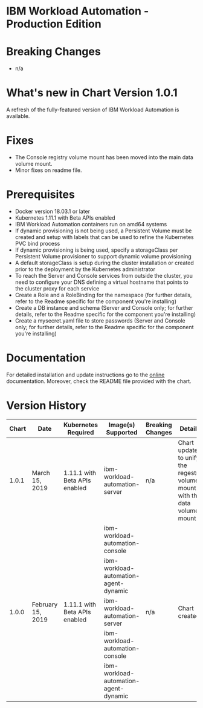 # IBM Workload Automation - Production Edition

# Breaking Changes
* n/a


# What's new in Chart Version 1.0.1

A refresh of the fully-featured version of IBM Workload Automation is available. 


# Fixes
* The Console registry volume mount has been moved into the main data volume mount.
* Minor fixes on readme file.


# Prerequisites
*  Docker version 18.03.1 or later
*  Kubernetes 1.11.1 with Beta APIs enabled
*  IBM Workload Automation containers run on amd64 systems
*  If dynamic provisioning is not being used, a Persistent Volume must be created and setup with labels that can be used to refine the Kubernetes PVC bind process
*  If dynamic provisioning is being used, specify a storageClass per Persistent Volume provisioner to support dynamic volume provisioning
*  A default storageClass is setup during the cluster installation or created prior to the deployment by the Kubernetes administrator
*  To reach the Server and Console services from outside the cluster, you need to configure your DNS defining a virtual hostname that points to the cluster proxy for each service
*  Create a Role and a RoleBinding for the namespace (for further details, refer to the Readme specific for the component you're installing)
*  Create a DB instance and schema (Server and Console only; for further details, refer to the Readme specific for the component you're installing)
*  Create a mysecret.yaml file to store passwords (Server and Console only; for further details, refer to the Readme specific for the component you're installing)  


# Documentation
For detailed installation and update instructions go to the [online](https://www.ibm.com/support/knowledgecenter/en/SSGSPN_9.5.0/com.ibm.tivoli.itws.doc_9.5/distr/src_pi/awspipartdepcont.htm) documentation. Moreover, check the README file provided with the chart.


# Version History

| Chart | Date              | Kubernetes Required           | Image(s) Supported                    | Breaking Changes | Details         |
| ----- | ----------------- | ----------------------------- | ------------------------------------- | ---------------- | --------------- | 
| 1.0.1 | March 15, 2019 | 1.11.1 with Beta APIs enabled | ibm-workload-automation-server        | n/a              | Chart updated to unify the regestry volume mount with the data volume mount  |
|       |                   |                               | ibm-workload-automation-console       |                  |                 |
|       |                   |                               | ibm-workload-automation-agent-dynamic |                  |                 |
| 1.0.0 | February 15, 2019 | 1.11.1 with Beta APIs enabled | ibm-workload-automation-server        | n/a              | Chart created.  |
|       |                   |                               | ibm-workload-automation-console       |                  |                 |
|       |                   |                               | ibm-workload-automation-agent-dynamic |                  |                 |

